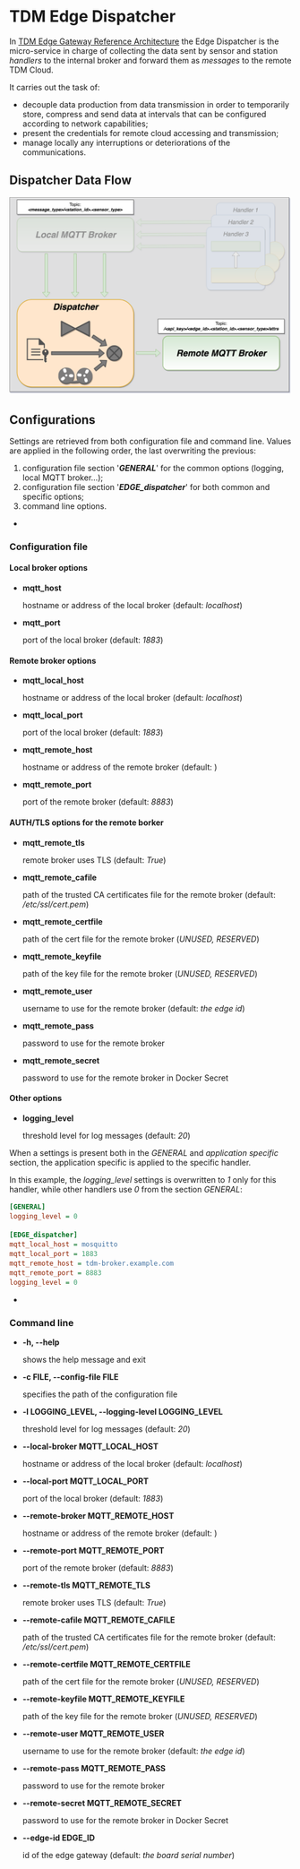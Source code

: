 # TDM Edge Dispatcher
In [TDM Edge Gateway Reference Architecture](http://www.tdm-project.it/en/) the
Edge Dispatcher is the micro-service in charge of collecting the data sent by
sensor and station *handlers* to the internal broker and forward them as *messages* to
the remote TDM Cloud.

It carries out the task of:

- decouple data production from data transmission in order to temporarily
  store, compress and send data at intervals that can be configured according
  to network capabilities;
- present the credentials for remote cloud accessing and transmission;
- manage locally any interruptions or deteriorations of the communications.

## Dispatcher Data Flow
![Dispatcher Data Flow](./docs/img/dispatcher_data_flow.png)

## Configurations
Settings are retrieved from both configuration file and command line.
Values are applied in the following order, the last overwriting the previous:

1. configuration file section '***GENERAL***' for the common options (logging, local MQTT broker...);
2. configuration file section '***EDGE\_dispatcher***' for both common and specific options;
3. command line options.

-
### Configuration file
#### Local broker options
* **mqtt\_host**

   hostname or address of the local broker (default: *localhost*)

* **mqtt\_port**

   port of the local broker (default: *1883*)

#### Remote broker options
* **mqtt\_local\_host**

	hostname or address of the local broker (default: *localhost*)

* **mqtt\_local\_port**

	port of the local broker (default: *1883*)

* **mqtt\_remote\_host**

	hostname or address of the remote broker (default: )

* **mqtt\_remote\_port**

	port of the remote broker (default: *8883*)

#### AUTH/TLS options for the remote borker
* **mqtt\_remote\_tls**

	remote broker uses TLS (default: *True*)

* **mqtt\_remote\_cafile**

	path of the trusted CA certificates file for the remote broker (default: */etc/ssl/cert.pem*)

* **mqtt\_remote\_certfile**

	path of the cert file for the remote broker (*UNUSED, RESERVED*)

* **mqtt\_remote\_keyfile**

	path of the key file for the remote broker (*UNUSED, RESERVED*)

* **mqtt\_remote\_user**

	username to use for the remote broker (default: *the edge id*)

* **mqtt\_remote\_pass**

	password to use for the remote broker

* **mqtt\_remote\_secret**

	password to use for the remote broker in Docker Secret

#### Other options
* **logging\_level**

   threshold level for log messages (default: *20*)


When a settings is present both in the *GENERAL* and *application specific*  section, the application specific is applied to the specific handler.

In this example, the *logging\_level* settings is overwritten to *1* only for this handler, while other handlers use *0* from the section *GENERAL*:

```ini
[GENERAL]
logging_level = 0

[EDGE_dispatcher]
mqtt_local_host = mosquitto
mqtt_local_port = 1883
mqtt_remote_host = tdm-broker.example.com
mqtt_remote_port = 8883
logging_level = 0
```

-
### Command line
-  **-h, --help**

	shows the help message and exit

-  **-c FILE, --config-file FILE**

	specifies the path of the configuration file

-  **-l LOGGING\_LEVEL, --logging-level LOGGING\_LEVEL**

	threshold level for log messages (default: *20*)

-  **--local-broker MQTT\_LOCAL\_HOST**

	hostname or address of the local broker (default: *localhost*)

-  **--local-port MQTT\_LOCAL\_PORT**

	port of the local broker (default: *1883*)

-  **--remote-broker MQTT\_REMOTE\_HOST**

	hostname or address of the remote broker (default: )

-  **--remote-port MQTT\_REMOTE\_PORT**

	port of the remote broker (default: *8883*)

-  **--remote-tls MQTT\_REMOTE\_TLS**

	remote broker uses TLS (default: *True*)

-  **--remote-cafile MQTT\_REMOTE\_CAFILE**

	path of the trusted CA certificates file for the remote broker (default: */etc/ssl/cert.pem*)

-  **--remote-certfile MQTT\_REMOTE\_CERTFILE**

	path of the cert file for the remote broker (*UNUSED, RESERVED*)

-  **--remote-keyfile MQTT\_REMOTE\_KEYFILE**

	path of the key file for the remote broker (*UNUSED, RESERVED*)

-  **--remote-user MQTT\_REMOTE\_USER**

	username to use for the remote broker (default: *the edge id*)

-  **--remote-pass MQTT\_REMOTE\_PASS**

	password to use for the remote broker

-  **--remote-secret MQTT\_REMOTE\_SECRET**

	password to use for the remote broker in Docker Secret

-  **--edge-id EDGE\_ID**

	id of the edge gateway (default: *the board serial number*)
